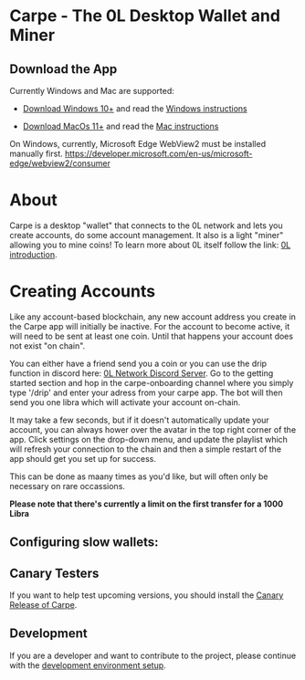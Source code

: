# Carpe - The 0L Desktop Wallet and Miner

## Download the App

Currently Windows and Mac are supported:

- [Download Windows 10+](https://github.com/0LNetworkCommunity/carpe/releases/download/v1.0.2/carpe_1.0.2_x64_en-US.msi) and read the [Windows instructions](docs/start-carpe-windows.md)

- [Download MacOs 11+](https://github.com/0LNetworkCommunity/carpe/releases/download/v1.0.2/carpe_1.0.2_x64.dmg) and read the [Mac instructions](docs/start-carpe-mac.md)

On Windows, currently, Microsoft Edge WebView2 must be installed manually first.
https://developer.microsoft.com/en-us/microsoft-edge/webview2/consumer

# About

Carpe is a desktop "wallet" that connects to the 0L network and lets you create accounts, do some account management. It also is a light "miner" allowing you to mine coins! To learn more about 0L itself follow the link: [0L introduction](https://github.com/OLSF/libra#readme).

# Creating Accounts

Like any account-based blockchain, any new account address you create in the Carpe app will initially be inactive. For the account to become active, it will need to be sent at least one coin. Until that happens your account does not exist "on chain". 

You can either have a friend send you a coin or you can use the drip function in discord here: [0L Network Discord Server](https://discord.gg/AzCp63pggW). Go to the getting started section and hop in the carpe-onboarding channel where you simply type '/drip' and enter your adress from your carpe app. The bot will then send you one libra which will activate your account on-chain.

It may take a few seconds, but if it doesn't automatically update your account, you can always hower over the avatar in the top right corner of the app. Click settings on the drop-down menu, and update the playlist which will refresh your connection to the chain and then a simple restart of the app should get you set up for success. 

This can be done as maany times as you'd like, but will often only be necessary on rare occassions.

**Please note that there's currently a limit on the first transfer for a 1000 Libra**

## Configuring slow wallets:

## Canary Testers

If you want to help test upcoming versions, you should install the [Canary Release of Carpe](docs/canary-releases.md).

## Development

If you are a developer and want to contribute to the project, please continue with the [development environment setup](docs/devs/get-started.md).

